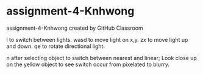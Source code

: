 # assignment-4-Knhwong
assignment-4-Knhwong created by GitHub Classroom

l to switch between lights.
wasd to move light on x,y.
zx to move light up and down.
qe to rotate directional light.

n after selecting object to switch between nearest and linear;
Look close up on the yellow object to see switch occur from pixelated to blurry.